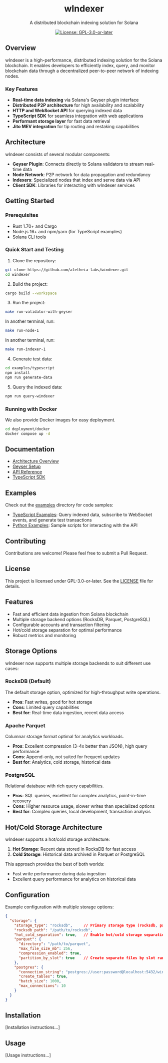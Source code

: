 <div align="center">
  <h1>wIndexer</h1>
  <p>A distributed blockchain indexing solution for Solana</p>
  
  [![License: GPL-3.0-or-later](https://img.shields.io/badge/License-GPL--3.0--or--later-blue.svg)](LICENSE)
</div>

## Overview

wIndexer is a high-performance, distributed indexing solution for the Solana blockchain. It enables developers to efficiently index, query, and monitor blockchain data through a decentralized peer-to-peer network of indexing nodes.

### Key Features

- **Real-time data indexing** via Solana's Geyser plugin interface
- **Distributed P2P architecture** for high availability and scalability
- **HTTP and WebSocket API** for querying indexed data
- **TypeScript SDK** for seamless integration with web applications
- **Performant storage layer** for fast data retrieval
- **Jito MEV integration** for tip routing and restaking capabilities

## Architecture

wIndexer consists of several modular components:

- **Geyser Plugin**: Connects directly to Solana validators to stream real-time data
- **Node Network**: P2P network for data propagation and redundancy
- **Indexers**: Specialized nodes that index and serve data via API
- **Client SDK**: Libraries for interacting with wIndexer services

## Getting Started

### Prerequisites

- Rust 1.70+ and Cargo
- Node.js 16+ and npm/yarn (for TypeScript examples)
- Solana CLI tools

### Quick Start and Testing

1. Clone the repository:

```bash
git clone https://github.com/aletheia-labs/windexer.git
cd windexer
```

2. Build the project:

```bash
cargo build --workspace
```

3. Run the project:

```bash
make run-validator-with-geyser
```
In another terminal, run:

```bash
make run-node-1
```

In another terminal, run:

```bash
make run-indexer-1
```

4. Generate test data:

```bash
cd examples/typescript
npm install
npm run generate-data
```

5. Query the indexed data:

```bash
npm run query-windexer
```

### Running with Docker
We also provide Docker images for easy deployment.

```bash
cd deployment/docker
docker compose up -d
```

## Documentation

- [Architecture Overview](docs/architecture.md)
- [Geyser Setup](docs/geyser-setup.md)
- [API Reference](docs/api-reference.md)
- [TypeScript SDK](docs/typescript-sdk.md)

## Examples

Check out the [examples](examples/) directory for code samples:

- [TypeScript Examples](examples/typescript/): Query indexed data, subscribe to WebSocket events, and generate test transactions
- [Python Examples](examples/python/): Sample scripts for interacting with the API

## Contributing

Contributions are welcome! Please feel free to submit a Pull Request.

## License

This project is licensed under GPL-3.0-or-later. See the [LICENSE](LICENSE) file for details.

## Features

- Fast and efficient data ingestion from Solana blockchain
- Multiple storage backend options (RocksDB, Parquet, PostgreSQL)
- Configurable accounts and transaction filtering
- Hot/cold storage separation for optimal performance
- Robust metrics and monitoring

## Storage Options

wIndexer now supports multiple storage backends to suit different use cases:

### RocksDB (Default)

The default storage option, optimized for high-throughput write operations.

- **Pros**: Fast writes, good for hot storage
- **Cons**: Limited query capabilities
- **Best for**: Real-time data ingestion, recent data access

### Apache Parquet

Columnar storage format optimal for analytics workloads.

- **Pros**: Excellent compression (3-4x better than JSON), high query performance
- **Cons**: Append-only, not suited for frequent updates
- **Best for**: Analytics, cold storage, historical data

### PostgreSQL

Relational database with rich query capabilities.

- **Pros**: SQL queries, excellent for complex analytics, point-in-time recovery
- **Cons**: Higher resource usage, slower writes than specialized options
- **Best for**: Complex queries, local development, transaction analysis

## Hot/Cold Storage Architecture

wIndexer supports a hot/cold storage architecture:

1. **Hot Storage**: Recent data stored in RocksDB for fast access
2. **Cold Storage**: Historical data archived in Parquet or PostgreSQL

This approach provides the best of both worlds:
- Fast write performance during data ingestion
- Excellent query performance for analytics on historical data

## Configuration

Example configuration with multiple storage options:

```json
{
  "storage": {
    "storage_type": "rocksdb",     // Primary storage type (rocksdb, parquet, postgres)
    "rocksdb_path": "/path/to/rocksdb",
    "hot_cold_separation": true,   // Enable hot/cold storage separation
    "parquet": {
      "directory": "/path/to/parquet",
      "max_file_size_mb": 256,
      "compression_enabled": true,
      "partition_by_slot": true    // Create separate files by slot ranges
    },
    "postgres": {
      "connection_string": "postgres://user:password@localhost:5432/windexer",
      "create_tables": true,
      "batch_size": 1000,
      "max_connections": 10
    }
  }
}
```

## Installation

[Installation instructions...]

## Usage

[Usage instructions...]



